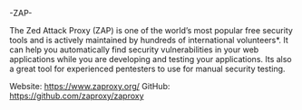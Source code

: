 -ZAP-

The Zed Attack Proxy (ZAP) is one of the world’s most popular free security tools and is actively maintained by hundreds of international volunteers*. It can help you automatically find security vulnerabilities in your web applications while you are developing and testing your applications. Its also a great tool for experienced pentesters to use for manual security testing. 
	
Website: https://www.zaproxy.org/
GitHub: https://github.com/zaproxy/zaproxy
